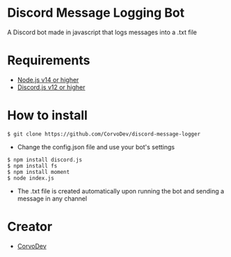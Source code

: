 # Discord Message Logging Bot
A Discord bot made in javascript that logs messages into a .txt file

# Requirements
- [Node.js v14 or higher](https://nodejs.org/en/download/)
- [Discord.js v12 or higher](https://discord.js.org/#/)

# How to install
```
$ git clone https://github.com/CorvoDev/discord-message-logger
```
- Change the config.json file and use your bot's settings
```
$ npm install discord.js
$ npm install fs
$ npm install moment
$ node index.js
```
- The .txt file is created automatically upon running the bot and sending a message in any channel
# Creator
- [CorvoDev](http://discord.bio/p/Corvoo)

